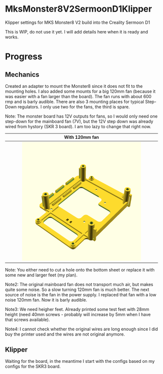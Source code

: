 # MksMonster8V2SermoonD1Klipper
Klipper settings for MKS Monster8 V2 build into the Creality Sermoon D1

This is WIP, do not use it yet.
I will add details here when it is ready and works.

# Progress

## Mechanics
Created an adapter to mount the Monster8 since it does not fit to the mounting holes. I also added some mounts for a big 120mm fan (because it was easier with a fan larger than the board). The fan runs with about 600 rmp and is barly audible.
There are also 3 mounting places for typical Step-Down regulators. I only use two for the fans, the third is spare.

Note: The monster board has 12V outputs for fans, so I would only need one step-down for the mainboard fan (7V), but the 12V step down was already wired from hystory (SKR 3 board). I am too lazy to change that right now.

| With 120mm fan |
| :----: |
| <img src="Monster8-Adapter/PNG/Monster8-Adapter-withFan.png" width="80%" height="80%"> 

Note: You either need to cut a hole onto the bottom sheet or replace it with some new and larger feet (my plan).

Note2: The original mainboard fan does not transport much air, but makes quite some noise. So a slow turning 120mm fan is much better.
The next source of noise is the fan in the power supply. I replaced that fan with a low noise 120mm fan. Now it is barly audible.

Note3: We need heigher feet. Already printed some test feet with 28mm height (need 40mm screws - probably will increase by 5mm when I have that screws available).

Note4: I cannot check whether the original wires are long enough since I did buy the printer used and the wires are not original anymore.
## Klipper

Waiting for the board, in the meantime I start with the configs based on my configs for the SKR3 board.
